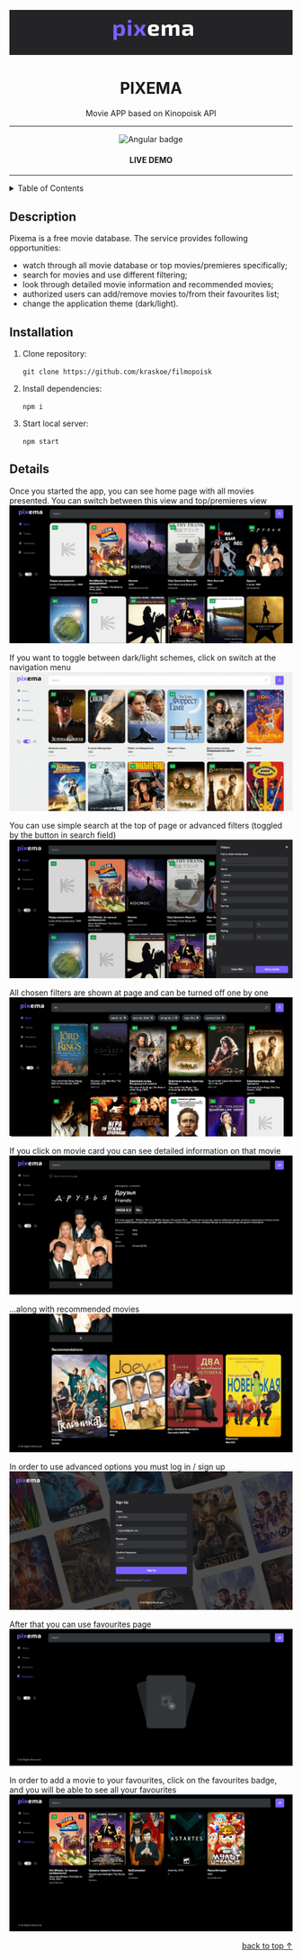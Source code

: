 <!-- LOGO -->
![Logo][logo]
<div align="center">
<h1>PIXEMA</h1>
Movie APP based on Kinopoisk API
<hr/>
<img src='https://img.shields.io/badge/-Angular-DD0031?logo=angular&logoColor=white&style=plastic' alt='Angular badge'>
<h4>LIVE DEMO</h4>
<hr/>
</div>

<!-- TABLE OF CONTENTS -->
<details>
  <summary>Table of Contents</summary>
  <ol>
    <li>
      <a href="#description">Description</a>
    </li>
    <li>
      <a href="#installation">Installation</a>
    </li>
    <li><a href="#details">Details</a></li>
  </ol>
</details>

<!-- DESCRIPTION -->
## Description

Pixema is a free movie database. The service provides following opportunities:

- watch through all movie database or top movies/premieres specifically;
- search for movies and use different filtering;
- look through detailed movie information and recommended movies;
- authorized users can add/remove movies to/from their favourites list;
- change the application theme (dark/light).

<!-- INSTALLATION -->
## Installation

1. Clone repository:

   `git clone https://github.com/kraskoe/filmopoisk`
2. Install dependencies:

   `npm i`
3. Start local server:

   `npm start`

<!-- DETAILS -->
## Details
Once you started the app, you can see home page with all movies presented. You can switch between this view and top/premieres view
![Home page][home]

If you want to toggle between dark/light schemes, click on switch at the navigation menu
![Toggle themes][light-theme]

You can use simple search at the top of page or advanced filters (toggled by the button in search field)
![Search filters][filters]

All chosen filters are shown at page and can be turned off one by one
![Active filters][active-filters]

If you click on movie card you can see detailed information on that movie
![Detailed information][single]

...along with recommended movies
![Recommended movies][recommended]

In order to use advanced options you must log in / sign up
![Sign up][signup]

After that you can use favourites page
![Empty favourites][favs-empty]

In order to add a movie to your favourites, click on the favourites badge, and you will be able to see all your favourites
![Favourites][favs]

<p align="right"><a href="#start-of-content">back to top &#8593;</a></p>

[demo]: url

[logo]: screens/logo.png

[home]: screens/home.png
[light-theme]: screens/light-theme.png
[filters]: screens/filters.png
[active-filters]: screens/active-filters.png
[active-filters]: screens/active-filters.png
[single]: screens/singlemovie.png
[recommended]: screens/recommended.png
[signup]: screens/signup.png
[favs-empty]: screens/favourites-empty.png
[favs]: screens/favourites.png

[angular-badge]: https://img.shields.io/badge/-Angular-DD0031?logo=angular&logoColor=white&style=plastic
[react-badge]: https://img.shields.io/badge/-React-61DAFB?logo=react&logoColor=white&style=plastic
[react-router-badge]: https://img.shields.io/badge/-React%20Router-CA4245?logo=react-router&logoColor=white&style=plastic
[styled-components-badge]: https://img.shields.io/badge/-Styled%20components-DB7093?logo=styled-components&logoColor=white&style=plastic
[redux-badge]: https://img.shields.io/badge/-Redux-764ABC?logo=redux&logoColor=white&style=plastic
[redux-toolkit-badge]: https://img.shields.io/badge/-Redux%20Toolkit-764ABC?logo=redux&logoColor=white&style=plastic
[typescript-badge]: https://img.shields.io/badge/-Typescript-3178C6?logo=typescript&logoColor=white&style=plastic
